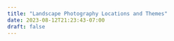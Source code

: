 ```yaml
---
title: "Landscape Photography Locations and Themes"
date: 2023-08-12T21:23:43-07:00
draft: false
---
```

